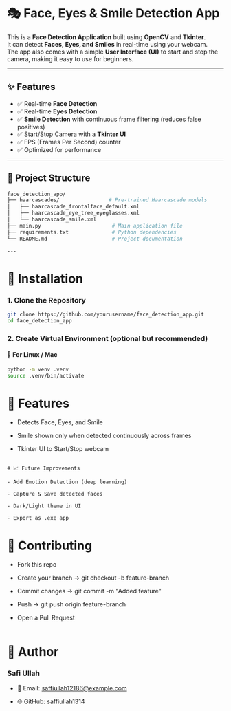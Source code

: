# 🎭 Face, Eyes & Smile Detection App

This is a **Face Detection Application** built using **OpenCV** and **Tkinter**.  
It can detect **Faces, Eyes, and Smiles** in real-time using your webcam.  
The app also comes with a simple **User Interface (UI)** to start and stop the camera, making it easy to use for beginners.

---

## ✨ Features
- ✅ Real-time **Face Detection**
- ✅ Real-time **Eyes Detection**
- ✅ **Smile Detection** with continuous frame filtering (reduces false positives)
- ✅ Start/Stop Camera with a **Tkinter UI**
- ✅ FPS (Frames Per Second) counter
- ✅ Optimized for performance

---

## 📂 Project Structure
```bash
face_detection_app/
├── haarcascades/                # Pre-trained Haarcascade models
│   ├── haarcascade_frontalface_default.xml
│   ├── haarcascade_eye_tree_eyeglasses.xml
│   └── haarcascade_smile.xml
├── main.py                       # Main application file
├── requirements.txt              # Python dependencies
└── README.md                     # Project documentation

---

```
# 🚀 Installation  
### 1. Clone the Repository  
```bash
git clone https://github.com/yourusername/face_detection_app.git
cd face_detection_app

```
### 2. Create Virtual Environment (optional but recommended)  

#### 🔹 For Linux / Mac  
```bash
python -m venv .venv
source .venv/bin/activate

```
# 🎯 Features

- Detects Face, Eyes, and Smile

- Smile shown only when detected continuously across frames

- Tkinter UI to Start/Stop webcam


```

# 📈 Future Improvements

- Add Emotion Detection (deep learning)

- Capture & Save detected faces

- Dark/Light theme in UI

- Export as .exe app

```
# 🤝 Contributing

- Fork this repo

- Create your branch → git checkout -b feature-branch

- Commit changes → git commit -m "Added feature"

- Push → git push origin feature-branch

- Open a Pull Request

```
```
# 👤 Author

### Safi Ullah
- 📧 Email: saffiullah12186@example.com

- 🌐 GitHub: saffiullah1314
